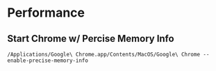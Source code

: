 # Performance

## Start Chrome w/ Percise Memory Info
```
/Applications/Google\ Chrome.app/Contents/MacOS/Google\ Chrome --enable-precise-memory-info
```

